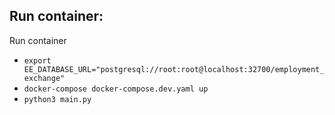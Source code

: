 ## Run container:

Run container
* ```export EE_DATABASE_URL="postgresql://root:root@localhost:32700/employment_exchange"```
* ```docker-compose docker-compose.dev.yaml up```
* ```python3 main.py```
